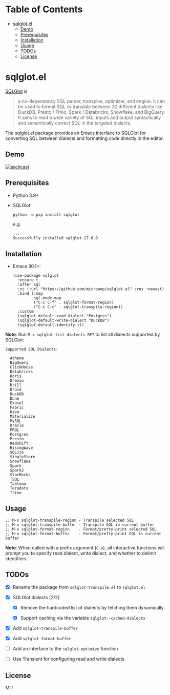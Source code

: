 # Table of Contents

- [sqlglot.el](#sqlglot.el)
  - [Demo](#demo)
  - [Prerequisites](#prerequisites)
  - [Installation](#installation)
  - [Usage](#usage)
  - [TODOs](#todos)
  - [License](#license)

# sqlglot.el

[SQLGlot](https://sqlglot.com/sqlglot.html) is

> a no-dependency SQL parser, transpiler, optimizer, and engine. It can be used to format SQL or translate between 30 different dialects like DuckDB, Presto / Trino, Spark / Databricks, Snowflake, and BigQuery. It aims to read a wide variety of SQL inputs and output syntactically and semantically correct SQL in the targeted dialects.

The sqlglot.el package provides an Emacs interface to SQLGlot for converting SQL between dialects and formatting code directly in the editor.

## Demo

[![asciicast](https://asciinema.org/a/fNsJYQ4yMDekpiPBrPvrEURHC.svg)](https://asciinema.org/a/fNsJYQ4yMDekpiPBrPvrEURHC)

## Prerequisites

- Python 3.9+

- SQLGlot

  ``` bash
  python -m pip install sqlglot
  ```

  e.g.

  ``` example
  ...
  Successfully installed sqlglot-27.6.0
  ```

## Installation

- Emacs 30.1+:

  ``` elisp
  (use-package sqlglot
    :ensure t
    :after sql
    :vc (:url "https://github.com/microamp/sqlglot.el" :rev :newest)
    :bind (:map
           sql-mode-map
           ("C-c C-f" . sqlglot-format-region)
           ("C-c C-c" . sqlglot-transpile-region))
    :custom
    (sqlglot-default-read-dialect "Postgres")
    (sqlglot-default-write-dialect "DuckDB")
    (sqlglot-default-identify t))
  ```

**Note**: Run `M-x sqlglot-list-dialects RET` to list all dialects supported by SQLGlot:

``` example
Supported SQL Dialects:

  Athena
  BigQuery
  ClickHouse
  Databricks
  Doris
  Dremio
  Drill
  Druid
  DuckDB
  Dune
  Exasol
  Fabric
  Hive
  Materialize
  MySQL
  Oracle
  PRQL
  Postgres
  Presto
  Redshift
  RisingWave
  SQLite
  SingleStore
  Snowflake
  Spark
  Spark2
  StarRocks
  TSQL
  Tableau
  Teradata
  Trino
```

## Usage

``` elisp
;; M-x sqlglot-transpile-region - Transpile selected SQL
;; M-x sqlglot-transpile-buffer - Transpile SQL in current buffer
;; M-x sqlglot-format-region    - Format/pretty-print selected SQL
;; M-x sqlglot-format-buffer    - Format/pretty-print SQL in current buffer
```

**Note**: When called with a prefix argument (`C-u`), all interactive functions will prompt you to specify read dialect, write dialect, and whether to delimit identifiers.

## TODOs

- [x] Rename the package from `sqlglot-transpile.el` to `sqlglot.el`

- [x] SQLGlot dialects \[2/2\]

  - [x] Remove the hardcoded list of dialects by fetching them dynamically

  - [x] Support caching via the variable `sqlglot--cached-dialects`

- [x] Add `sqlglot-transpile-buffer`

- [x] Add `sqlglot-format-buffer`

- [ ] Add an interface to the `sqlglot.optimize` function

- [ ] Use Transient for configuring read and write dialects

## License

MIT
